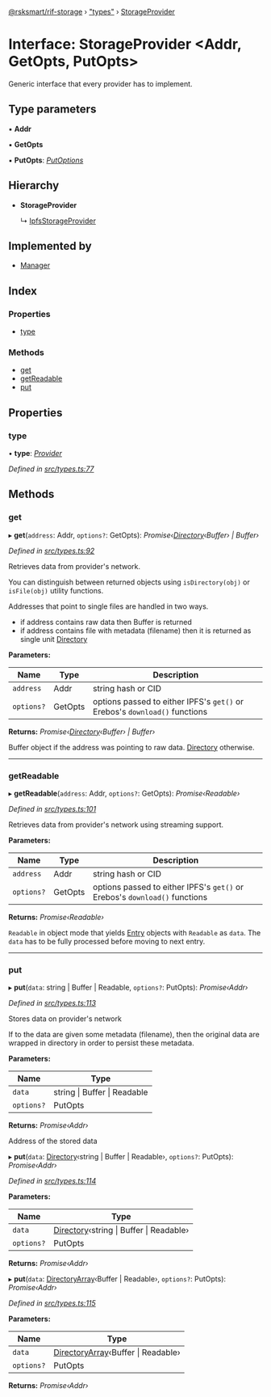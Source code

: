 [@rsksmart/rif-storage](../README.md) › ["types"](../modules/_types_.md) › [StorageProvider](_types_.storageprovider.md)

# Interface: StorageProvider <**Addr, GetOpts, PutOpts**>

Generic interface that every provider has to implement.

## Type parameters

▪ **Addr**

▪ **GetOpts**

▪ **PutOpts**: *[PutOptions](_types_.putoptions.md)*

## Hierarchy

* **StorageProvider**

  ↳ [IpfsStorageProvider](_types_.ipfsstorageprovider.md)

## Implemented by

* [Manager](../classes/_manager_.manager.md)

## Index

### Properties

* [type](_types_.storageprovider.md#type)

### Methods

* [get](_types_.storageprovider.md#get)
* [getReadable](_types_.storageprovider.md#getreadable)
* [put](_types_.storageprovider.md#put)

## Properties

###  type

• **type**: *[Provider](../enums/_types_.provider.md)*

*Defined in [src/types.ts:77](https://github.com/rsksmart/rds-libjs/blob/5474bd0/src/types.ts#L77)*

## Methods

###  get

▸ **get**(`address`: Addr, `options?`: GetOpts): *Promise‹[Directory](../modules/_types_.md#directory)‹Buffer› | Buffer›*

*Defined in [src/types.ts:92](https://github.com/rsksmart/rds-libjs/blob/5474bd0/src/types.ts#L92)*

Retrieves data from provider's network.

You can distinguish between returned objects using `isDirectory(obj)` or `isFile(obj)` utility functions.

Addresses that point to single files are handled in two ways.
 - if address contains raw data then Buffer is returned
 - if address contains file with metadata (filename) then it is returned as single unit [Directory](../modules/_types_.md#directory)

**Parameters:**

Name | Type | Description |
------ | ------ | ------ |
`address` | Addr | string hash or CID |
`options?` | GetOpts | options passed to either IPFS's `get()` or Erebos's `download()` functions |

**Returns:** *Promise‹[Directory](../modules/_types_.md#directory)‹Buffer› | Buffer›*

Buffer object if the address was pointing to raw data. [Directory](../modules/_types_.md#directory) otherwise.

___

###  getReadable

▸ **getReadable**(`address`: Addr, `options?`: GetOpts): *Promise‹Readable›*

*Defined in [src/types.ts:101](https://github.com/rsksmart/rds-libjs/blob/5474bd0/src/types.ts#L101)*

Retrieves data from provider's network using streaming support.

**Parameters:**

Name | Type | Description |
------ | ------ | ------ |
`address` | Addr | string hash or CID |
`options?` | GetOpts | options passed to either IPFS's `get()` or Erebos's `download()` functions |

**Returns:** *Promise‹Readable›*

`Readable` in object mode that yields [Entry](../modules/_types_.md#entry) objects with `Readable` as `data`. The `data` has to be fully processed before moving to next entry.

___

###  put

▸ **put**(`data`: string | Buffer | Readable, `options?`: PutOpts): *Promise‹Addr›*

*Defined in [src/types.ts:113](https://github.com/rsksmart/rds-libjs/blob/5474bd0/src/types.ts#L113)*

Stores data on provider's network

If to the data are given some metadata (filename), then the original data are wrapped in directory
in order to persist these metadata.

**Parameters:**

Name | Type |
------ | ------ |
`data` | string &#124; Buffer &#124; Readable |
`options?` | PutOpts |

**Returns:** *Promise‹Addr›*

Address of the stored data

▸ **put**(`data`: [Directory](../modules/_types_.md#directory)‹string | Buffer | Readable›, `options?`: PutOpts): *Promise‹Addr›*

*Defined in [src/types.ts:114](https://github.com/rsksmart/rds-libjs/blob/5474bd0/src/types.ts#L114)*

**Parameters:**

Name | Type |
------ | ------ |
`data` | [Directory](../modules/_types_.md#directory)‹string &#124; Buffer &#124; Readable› |
`options?` | PutOpts |

**Returns:** *Promise‹Addr›*

▸ **put**(`data`: [DirectoryArray](../modules/_types_.md#directoryarray)‹Buffer | Readable›, `options?`: PutOpts): *Promise‹Addr›*

*Defined in [src/types.ts:115](https://github.com/rsksmart/rds-libjs/blob/5474bd0/src/types.ts#L115)*

**Parameters:**

Name | Type |
------ | ------ |
`data` | [DirectoryArray](../modules/_types_.md#directoryarray)‹Buffer &#124; Readable› |
`options?` | PutOpts |

**Returns:** *Promise‹Addr›*
